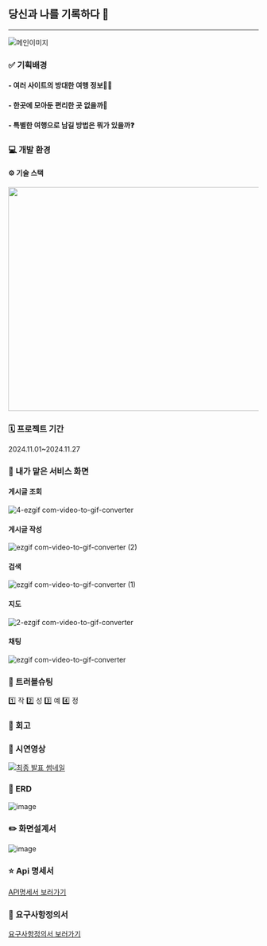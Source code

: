 ## 당신과 나를 기록하다 📝
---

<img src="https://github.com/user-attachments/assets/e7696ddc-878e-427f-9319-e7fec2a3a92a" alt="메인이미지" />

### ✅ 기획배경

#### - 여러 사이트의 방대한 여행 정보😵‍💫 
#### - 한곳에 모아둔 편리한 곳 없을까🤔
#### - 특별한 여행으로 남길 방법은 뭐가 있을까❓

### 💻 개발 환경
#### ⚙️ 기술 스택

<img src="https://github.com/user-attachments/assets/8a433626-53cb-4cdc-96aa-419f35ecfd94" width="5000" height="450"/>

### 🗓️ 프로젝트 기간
2024.11.01~2024.11.27

### 🎀 내가 맡은 서비스 화면
#### 게시글 조회
![4-ezgif com-video-to-gif-converter](https://github.com/user-attachments/assets/8f1695e9-4816-4053-b7c0-917e29dba48d)

#### 게시글 작성
![ezgif com-video-to-gif-converter (2)](https://github.com/user-attachments/assets/f14604ec-fe8b-4c4f-aa50-1f1f0d68fe02)

#### 검색
![ezgif com-video-to-gif-converter (1)](https://github.com/user-attachments/assets/4d816ff8-e07b-412c-b528-4933ac051c59)

#### 지도
![2-ezgif com-video-to-gif-converter](https://github.com/user-attachments/assets/99a80ae9-3fed-4ce6-a8e8-bccabb0e5598)

#### 채팅
![ezgif com-video-to-gif-converter](https://github.com/user-attachments/assets/1dc8694f-f603-401a-8427-cb8f2c7c3f9f)
### 💊 트러블슈팅
1️⃣ 작
2️⃣ 성
3️⃣ 예
4️⃣ 정

### 🤔 회고 

### 📁 시연영상
[![최종 발표 썸네일](https://github.com/user-attachments/assets/f2263d86-8a41-45a4-9d22-69f98736c21c)](https://www.youtube.com/watch?v=3P-wPzojxWc)
### 📝 ERD
![image](https://github.com/user-attachments/assets/a41eacdc-0420-4e80-babd-edbec10b3654)
### ✏️ 화면설계서
![image](https://github.com/user-attachments/assets/8ebbf68e-18f7-447c-888d-f26509172bb0)
### ⭐️ Api 명세서
[API명세서 보러가기](https://low-lunch-8e8.notion.site/API-fe17fe8a672c4a1282f779de8dcdbbf6?pvs=74)
### 📌 요구사항정의서
[요구사항정의서 보러가기](https://low-lunch-8e8.notion.site/ab93b6a38bbf4b13b1809e14d6c031b3?pvs=4)

